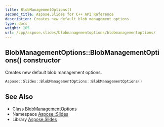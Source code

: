 ```yaml
---
title: BlobManagementOptions()
second_title: Aspose.Slides for C++ API Reference
description: Creates new default blob management options.
type: docs
weight: 105
url: /cpp/aspose.slides/blobmanagementoptions/blobmanagementoptions/
---
```

## BlobManagementOptions::BlobManagementOptions() constructor


Creates new default blob management options.

```cpp
Aspose::Slides::BlobManagementOptions::BlobManagementOptions()
```

## See Also

* Class [BlobManagementOptions](./)
* Namespace [Aspose::Slides](../)
* Library [Aspose.Slides](../../)